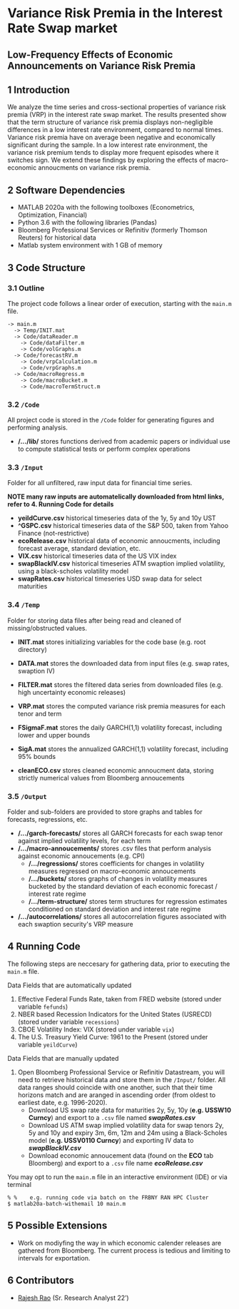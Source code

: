 # Variance Risk Premia in the Interest Rate Swap market 
## Low-Frequency Effects of Economic Announcements on Variance Risk Premia

## 1	Introduction
We analyze the time series and cross-sectional properties of variance risk premia (VRP) in the interest rate swap market. The results presented show that the term
structure of variance risk premia displays non-negligible differences in a low interest rate environment, compared to normal times. Variance risk premia have on average been negative and economically significant during the sample. In a low interest rate environment, the variance risk premium tends to display more frequent episodes where
it switches sign. We extend these findings by exploring the effects of macro-economic annoucments on variance risk premia. 

## 2	Software Dependencies
*	MATLAB 2020a with the following toolboxes (Econometrics, Optimization, Financial)
* Python 3.6 with the following libraries (Pandas)
*	Bloomberg Professional Services or Refinitiv (formerly Thomson Reuters) for historical data
*	Matlab system environment with 1 GB of memory

## 3	Code Structure
### 3.1 	Outline
The project code follows a linear order of execution, starting with the `main.m` file. 
```
-> main.m
  -> Temp/INIT.mat
  -> Code/dataReader.m
    -> Code/dataFilter.m
    -> Code/volGraphs.m 	 
  -> Code/forecastRV.m
    -> Code/vrpCalculation.m
    -> Code/vrpGraphs.m	
  -> Code/macroRegress.m
    -> Code/macroBucket.m
    -> Code/macroTermStruct.m
```

### 3.2 	`/Code`
All project code is stored in the `/Code` folder for generating figures and performing analysis.
- **/.../lib/** stores functions derived from academic papers or individual use to compute statistical tests or perform complex operations 

### 3.3 	`/Input`
Folder for all unfiltered, raw input data for financial time series. 

**NOTE many raw inputs are automatelically downloaded from html links, refer to 4. Running Code for details**
- **yeildCurve.csv** historical timeseries data of the 1y, 5y and 10y UST
- **^GSPC.csv** historical timeseries data of the S&P 500, taken from Yahoo Finance (not-restrictive)
- **ecoRelease.csv** historical data of economic annoucments, including forecast average, standard deviation, etc.
- **VIX.csv** historical timeseries data of the US VIX index
- **swapBlackIV.csv** historical timeseries ATM swaption implied volatility, using a black-scholes volatility model  
- **swapRates.csv** historical timeseries USD swap data for select maturities 

### 3.4 	`/Temp`
Folder for storing data files after being read and cleaned of missing/obstructed values.
- **INIT.mat** stores initializing variables for the code base (e.g. root directory)
- **DATA.mat** stores the downloaded data from input files (e.g. swap rates, swaption IV)
- **FILTER.mat** stores the filtered data series from downloaded files (e.g. high uncertainty economic releases)
- **VRP.mat** stores the computed variance risk premia measures for each tenor and term
- **FSigmaF.mat** stores the daily GARCH(1,1) volatility forecast, including lower and upper bounds 
- **SigA.mat** stores the annualized GARCH(1,1) volatility forecast, including 95% bounds

- **cleanECO.csv** stores cleaned economic annoucment data, storing strictly numerical values from Bloomberg annoucements

### 3.5 	`/Output`
Folder and sub-folders are provided to store graphs and tables for forecasts, regressions, etc.  
- **/.../garch-forecasts/** stores all GARCH forecasts for each swap tenor against implied volatility levels, for each term
- **/.../macro-annoucements/** stores .csv files that perform analysis against economic annoucements (e.g. CPI) 
  - **/.../regressions/** stores coefficients for changes in volatility measures regressed on macro-economic annoucements  
  - **/.../buckets/** stores graphs of changes in volatility measures bucketed by the standard deviation of each economic forecast / interest rate regime
  - **/.../term-structure/** stores term structures for regression estimates conditioned on standard deviation and interest rate regime  
- **/.../autocorrelations/** stores all autocorrelation figures associated with each swaption security's VRP measure

## 4	Running Code
The following steps are neccesary for gathering data, prior to executing the `main.m` file.

Data Fields that are automatically updated
1. Effective Federal Funds Rate, taken from FRED website (stored under variable `fefunds`)
2. NBER based Recession Indicators for the United States (USRECD) (stored under variable `recessions`)
3. CBOE Volatility Index: VIX (stored under variable `vix`)
4. The U.S. Treasury Yield Curve: 1961 to the Present (stored under variable `yeildCurve`)

Data Fields that are manually updated
1.	Open Bloomberg Professional Service or Refinitiv Datastream, you will need to retrieve historical data and store them in the `/Input/` folder. All data ranges should coincide with one another, such that their time horizons match and are aranged in ascending order (from oldest to earliest date, e.g. 1996-2020). 
    - Download US swap rate data for maturities 2y, 5y, 10y (**e.g. USSW10 Curncy**) and export to a `.csv` file named _**swapRates.csv**_   
    - Download US ATM swap implied volatility data for swap tenors 2y, 5y and 10y and expiry 3m, 6m, 12m and 24m using a Black-Scholes model (**e.g. USSV0110 Curncy**) and exporting IV data to _**swapBlackIV.csv**_
    - Download economic annoucement data (found on the **ECO** tab Bloomberg) and export to a `.csv` file name _**ecoRelease.csv**_

You may opt to run the `main.m` file in an interactive environment (IDE) or via terminal 
  ```
  % %    e.g. running code via batch on the FRBNY RAN HPC Cluster
  $ matlab20a-batch-withemail 10 main.m 
  ```
    
## 5	Possible Extensions
* Work on modiyfing the way in which economic calender releases are gathered from Bloomberg. The current process is tedious and limiting to intervals for exportation.  

## 6	Contributors
* [Rajesh Rao](https://github.com/Raj9898) (Sr. Research Analyst 22’)


